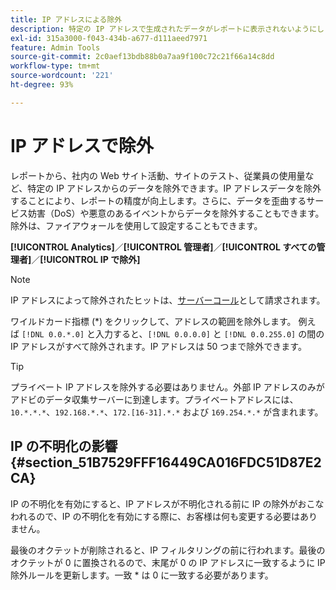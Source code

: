 ```yaml
---
title: IP アドレスによる除外
description: 特定の IP アドレスで生成されたデータがレポートに表示されないようにします。
exl-id: 315a3000-f043-434b-a677-d111aeed7971
feature: Admin Tools
source-git-commit: 2c0aef13bdb88b0a7aa9f100c72c21f66a14c8dd
workflow-type: tm+mt
source-wordcount: '221'
ht-degree: 93%

---
```


# IP アドレスで除外

レポートから、社内の Web サイト活動、サイトのテスト、従業員の使用量など、特定の IP アドレスからのデータを除外できます。IP アドレスデータを除外することにより、レポートの精度が向上します。さらに、データを歪曲するサービス妨害（DoS）や悪意のあるイベントからデータを除外することもできます。除外は、ファイアウォールを使用して設定することもできます。

**[!UICONTROL Analytics]**／**[!UICONTROL 管理者]**／**[!UICONTROL すべての管理者]**／**[!UICONTROL IP で除外]**

>[!NOTE]
>
>IP アドレスによって除外されたヒットは、[サーバーコール](https://experienceleague.adobe.com/docs/analytics/technotes/terms.html?lang=ja)として請求されます。

ワイルドカード指標 (&#42;) をクリックして、アドレスの範囲を除外します。 例えば `[!DNL 0.0.*.0]` と入力すると、`[!DNL 0.0.0.0]` と `[!DNL 0.0.255.0]` の間の IP アドレスがすべて除外されます。IP アドレスは 50 つまで除外できます。

>[!TIP]
>
>プライベート IP アドレスを除外する必要はありません。外部 IP アドレスのみがアドビのデータ収集サーバーに到達します。プライベートアドレスには、`10.*.*.*`、`192.168.*.*`、`172.[16-31].*.*` および `169.254.*.*` が含まれます。

## IP の不明化の影響 {#section_51B7529FFF16449CA016FDC51D87E2CA}

IP の不明化を有効にすると、IP アドレスが不明化される前に IP の除外がおこなわれるので、IP の不明化を有効にする際に、お客様は何も変更する必要はありません。

最後のオクテットが削除されると、IP フィルタリングの前に行われます。最後のオクテットが 0 に置換されるので、末尾が 0 の IP アドレスに一致するように IP 除外ルールを更新します。一致 &#42; は 0 に一致する必要があります。
